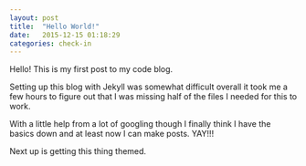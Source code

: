 ```yaml
---
layout: post
title:  "Hello World!"
date:   2015-12-15 01:18:29
categories: check-in
---
```


Hello! This is my first post to my code blog.

Setting up this blog with Jekyll was somewhat difficult overall it took me a few hours to figure out that I was missing half of the files I needed for this to work.

With a little help from a lot of googling though I finally think I have the basics down and at least now I can make posts. YAY!!!

Next up is getting this thing themed.